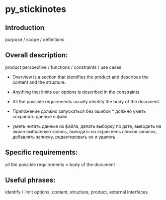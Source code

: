 # py_stickinotes

## Introduction  

purpose / scope / definitions
## Overall description:
product perspective / functions  / constraints / use cases 
* Overview is a section that identifies the product and describes the content and the structure.
* Anything that limits our options is described in the constraints.
* All the possible requirements usually identify the body of the document.

* Приложение должно запускаться без ошибок  * должно уметь сохранять данные в файл  
* уметь читать данные из файла, делать выборку по дате, выводить на
экран выбранную запись, выводить на экран весь список записок, добавлять
записку, редактировать ее и удалять

## Specific requirements:
all the possible requirements = body of the document
## Useful phrases:
identify / limit options, content, structure, product, external interfaces
